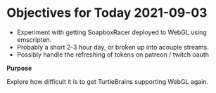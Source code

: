 # Objectives for Today 2021-09-03

- Experiment with getting SoapboxRacer deployed to WebGL using emscripten.
- Probably a short 2-3 hour day, or broken up into acouple streams.
- Possibly handle the refreshing of tokens on patreon / twitch oauth


**Purpose**

Explore how difficult it is to get TurtleBrains supporting WebGL again.
